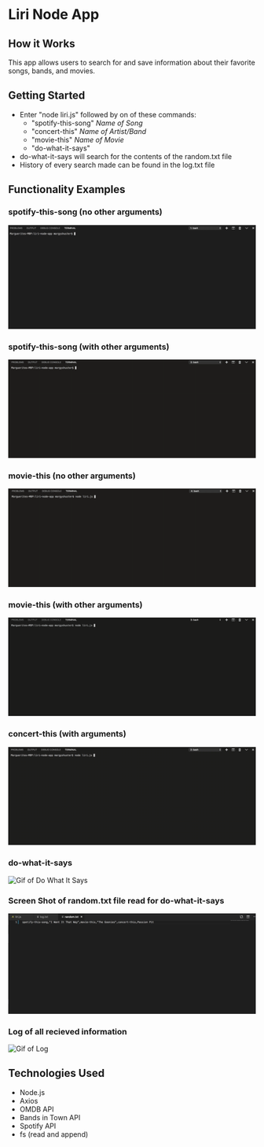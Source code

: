 # Liri Node App

## How it Works

This app allows users to search for and save information about their favorite songs, bands, and movies.

## Getting Started 
* Enter "node liri.js" followed by on of these commands:
    * "spotify-this-song" *Name of Song*
    * "concert-this" *Name of Artist/Band*
    * "movie-this" *Name of Movie*
    * "do-what-it-says"
* do-what-it-says will search for the contents of the random.txt file
* History of every search made can be found in the log.txt file

## Functionality Examples
### spotify-this-song (no other arguments)
![Gif of Spotify No Arg](https://raw.githubusercontent.com/mshuster4/liri-node-app/master/screenshots/spotify-no-args.gif)
### spotify-this-song (with other arguments)
![Gif of Spotify With Arg](https://raw.githubusercontent.com/mshuster4/liri-node-app/master/screenshots/spotify-this-with-args.gif)
### movie-this (no other arguments)
![Gif of Movie No Arg](https://raw.githubusercontent.com/mshuster4/liri-node-app/master/screenshots/movie-this-no-args.gif)
### movie-this (with other arguments)
![Gif of Movie with Arg](https://raw.githubusercontent.com/mshuster4/liri-node-app/master/screenshots/movie-this-args.gif)
### concert-this (with arguments) 
![Gif of Concert With Arg](https://raw.githubusercontent.com/mshuster4/liri-node-app/master/screenshots/concert-this.gif)
### do-what-it-says
![Gif of Do What It Says](https://raw.githubusercontent.com/mshuster4/liri-node-app/master/screenshots/do-what-says.gif)
### Screen Shot of random.txt file read for do-what-it-says
![Image of Random Text File](https://raw.githubusercontent.com/mshuster4/liri-node-app/master/screenshots/random-txt.png)
### Log of all recieved information
![Gif of Log](https://raw.githubusercontent.com/mshuster4/liri-node-app/master/screenshots/log.gif)

## Technologies Used
* Node.js
* Axios
* OMDB API
* Bands in Town API
* Spotify API
* fs (read and append)


